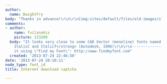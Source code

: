 ```yaml
---
author:
  name: DwightFry
body: "Thanks in advance!\r\n\r\n[img:sites/default/files/old-images/sleepy_4742.jpg]"
comments:
- author:
    name: fvilanakis
    picture: 123289
  body: "It looks very close to some CAD Vector (monoline) fonts named <strong>Italic,
    ItalicC and ItalicT</strong> (Autodesk, 1996)\r\n\r\n------------------\r\nI found
    it using \"Find my Font\": http://www.findmyfont.com"
  created: '2013-07-24 22:46:50'
date: '2013-07-24 20:10:11'
node_type: font_id
title: Internet download captcha

---
```

